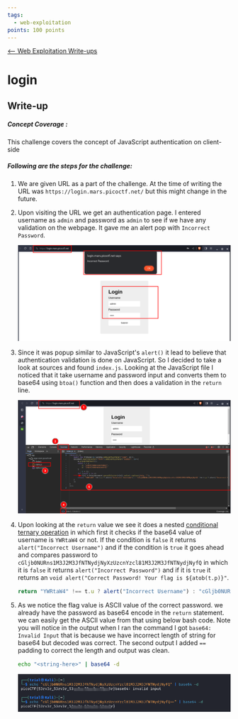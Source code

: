 ```yaml
---
tags:
  - web-exploitation
points: 100 points
---
```


[<-- Web Exploitation Write-ups](../writeup-list.md)

# login
## Write-up

##### Concept Coverage :
This challenge covers the concept of JavaScript authentication on client-side

##### Following are the steps for the challenge: 
1. We are given URL as a part of the challenge. At the time of writing the URL was `https://login.mars.picoctf.net/` but this might change in the future.

2. Upon visiting the URL we get an authentication page. I entered username as `admin` and password as `admin` to see if we have any validation on the webpage. It gave me an alert pop with `Incorrect Password`. 

    ![website-test](./assets/website-test.png)

3. Since it was popup similar to JavaScript's `alert()` it lead to believe that authentication validation is done on JavaScript. So I decided to take a look at sources and found `index.js`. Looking at the JavaScript file I noticed that it take username and password input and converts them to base64 using `btoa()` function and then does a validation in the `return` line. 

    ![index-js](./assets/index-js.png)

4. Upon looking at the `return` value we see it does a nested [conditional ternary operation](https://developer.mozilla.org/en-US/docs/Web/JavaScript/Reference/Operators/Conditional_operator) in which first it checks if the base64 value of username is `YWRtaW4` or not. If the condition is `false` it returns `alert("Incorrect Username")` and if the condition is `true` it goes ahead and compares password to `cGljb0NURns1M3J2M3JfNTNydjNyXzUzcnYzcl81M3J2M3JfNTNydjNyfQ` in which it is `false` it returns `alert("Incorrect Password")` and if it is `true` it returns an `void alert("Correct Password! Your flag is ${atob(t.p)}"`. 

    ```javascript
    return "YWRtaW4" !== t.u ? alert("Incorrect Username") : "cGljb0NURns1M3J2M3JfNTNydjNyXzUzcnYzcl81M3J2M3JfNTNydjNyfQ" !== t.p ? alert("Incorrect Password") : void alert(`Correct Password! Your flag is ${atob(t.p)}.`)
    ```

5. As we notice the flag value is ASCII value of the correct password. we already have the password as base64 encode in the `return` statement. we can easily get the ASCII value from that using below bash code. Note you will notice in the output when I ran the command I got `base64: Invalid Input` that is because we have incorrect length of string for base64 but decoded was correct. The second output I added `==` padding to correct the length and output was clean.

    ```bash
    echo "<string-here>" | base64 -d
    ```

    ![flag](./assets/flag.png)